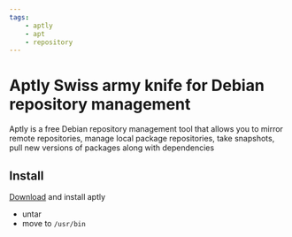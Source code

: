 ```yaml
---
tags:
    - aptly
    - apt
    - repository
---
```

# Aptly Swiss army knife for Debian repository management 

Aptly is a free Debian repository management tool that allows you to mirror remote repositories, manage local package repositories, take snapshots, pull new versions of packages along with dependencies

## Install
[Download](https://www.aptly.info/download/) and install aptly 

- untar
- move to `/usr/bin`